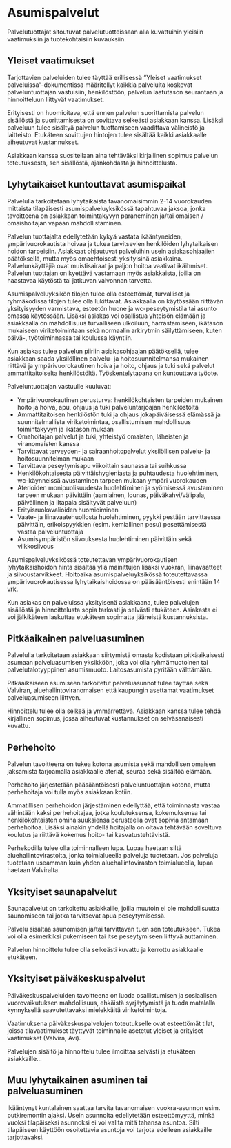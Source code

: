 # Asumispalvelut
Palvelutuottajat sitoutuvat palvelutuotteissaan alla kuvattuihin yleisiin vaatimuksiin ja tuotekohtaisiin kuvauksiin.


## Yleiset vaatimukset

Tarjottavien palveluiden tulee täyttää erillisessä ”Yleiset vaatimukset palveluissa”-dokumentissa määritellyt kaikkia palveluita koskevat palveluntuottajan vastuisiin, henkilöstöön, palvelun laatutason seurantaan ja hinnoitteluun liittyvät vaatimukset.

Erityisesti on huomioitava, että ennen palvelun suorittamista palvelun sisällöstä ja suorittamisesta on sovittava selkeästi asiakkaan kanssa. Lisäksi palveluun tulee sisältyä palvelun tuottamiseen vaadittava välineistö ja laitteisto. Etukäteen sovittujen hintojen tulee sisältää kaikki asiakkaalle aiheutuvat kustannukset.

Asiakkaan kanssa suositellaan aina tehtäväksi kirjallinen sopimus palvelun toteutuksesta, sen sisällöstä, ajankohdasta ja hinnoittelusta.

## Lyhytaikaiset kuntouttavat asumispaikat

Palvelulla tarkoitetaan lyhytaikaista tavanomaisimmin 2-14 vuorokauden mittaista tilapäisesti asumispalveluyksikössä tapahtuvaa jaksoa, jonka tavoitteena on asiakkaan toimintakyvyn paraneminen ja/tai omaisen / omaishoitajan vapaan mahdollistaminen.

Palvelun tuottajalta edellytetään kykyä vastata ikääntyneiden, ympärivuorokautista hoivaa ja tukea tarvitsevien henkilöiden lyhytaikaisen hoidon tarpeisiin. Asiakkaat ohjautuvat palveluihin usein asiakasohjaajien päätöksellä, mutta myös omaehtoisesti yksityisinä asiakkaina. Palvelunkäyttäjiä ovat muistisairaat ja paljon hoitoa vaativat ikäihmiset. Palvelun tuottajan on kyettävä vastamaan myös asiakkaista, joilla on haastavaa käytöstä tai jatkuvan valvonnan tarvetta.

Asumispalveluyksikön tilojen tulee olla esteettömät, turvalliset ja ryhmäkodissa tilojen tulee olla lukittavat. Asiakkaalla on käytössään riittävän yksityisyyden varmistava, esteetön huone ja wc-peseytymistila tai asunto omassa käytössään. Lisäksi asiakas voi osallistua yhteisön elämään ja asiakkaalla on mahdollisuus turvalliseen ulkoiluun, harrastamiseen, ikätason mukaiseen viriketoimintaan sekä normaalin arkirytmin säilyttämiseen, kuten päivä-, työtoiminnassa tai koulussa käyntiin.

Kun asiakas tulee palvelun piiriin asiakasohjaajan päätöksellä, tulee asiakkaan saada yksilöllinen palvelu- ja hoitosuunnitelmansa mukainen riittävä ja ympärivuorokautinen hoiva ja hoito, ohjaus ja tuki sekä palvelut ammattitaitoiselta henkilöstöltä. Työskentelytapana on kuntouttava työote.

Palveluntuottajan vastuulle kuuluvat:

* Ympärivuorokautinen perusturva: henkilökohtaisten tarpeiden mukainen hoito ja hoiva, apu, ohjaus ja tuki palveluntarjoajan henkilöstöltä
* Ammattitaitoisen henkilöstön tuki ja ohjaus jokapäiväisessä elämässä ja suunnitelmallista viriketoimintaa, osallistumisen mahdollisuus toimintakyvyn ja ikätason mukaan
* Omahoitajan palvelut ja tuki, yhteistyö omaisten, läheisten ja viranomaisten kanssa
* Tarvittavat terveyden- ja sairaanhoitopalvelut yksilöllisen palvelu- ja hoitosuunnitelman mukaan
* Tarvittava peseytymisapu viikoittain saunassa tai suihkussa
* Henkilökohtaisesta päivittäishygieniasta ja puhtaudesta huolehtiminen, wc-käynneissä avustaminen tarpeen mukaan ympäri vuorokauden
* Aterioiden monipuolisuudesta huolehtiminen ja syömisessä avustaminen tarpeen mukaan päivittäin (aamiainen, lounas, päiväkahvi/välipala, päivällinen ja iltapala sisältyvät palveluun)
* Erityisruokavalioiden huomioiminen
* Vaate- ja liinavaatehuollosta huolehtiminen, pyykki pestään tarvittaessa päivittäin, erikoispyykkien (esim. kemiallinen pesu) pesettämisestä vastaa palveluntuottaja
* Asumisympäristön siivouksesta huolehtiminen päivittäin sekä viikkosiivous

Asumispalveluyksikössä toteutettavan ympärivuorokautisen lyhytaikaishoidon hinta sisältää yllä mainittujen lisäksi vuokran, liinavaatteet ja siivoustarvikkeet. Hoitoaika asumispalveluyksikössä toteutettavassa ympärivuorokautisessa lyhytaikaishoidossa on pääsääntöisesti enintään 14 vrk.

Kun asiakas on palveluissa yksityisenä asiakkaana, tulee palvelujen sisällöstä ja hinnoittelusta sopia tarkasti ja selvästi etukäteen. Asiakasta ei voi jälkikäteen laskuttaa etukäteen sopimatta jääneistä kustannuksista.

## Pitkäaikainen palveluasuminen

Palvelulla tarkoitetaan asiakkaan siirtymistä omasta kodistaan pitkäaikaisesti asumaan palveluasumisen yksikköön, joka voi olla ryhmämuotoinen tai palvelutalotyyppinen asumismuoto. Laitosasumista pyritään välttämään.

Pitkäaikaiseen asumiseen tarkoitetut palveluasunnot tulee täyttää sekä Valviran, aluehallintoviranomaisen että kaupungin asettamat vaatimukset palveluasumiseen liittyen.

Hinnoittelu tulee olla selkeä ja ymmärrettävä. Asiakkaan kanssa tulee tehdä kirjallinen sopimus, jossa aiheutuvat kustannukset on selväsanaisesti kuvattu.

## Perhehoito

Palvelun tavoitteena on tukea kotona asumista sekä mahdollisen omaisen jaksamista tarjoamalla asiakkaalle ateriat, seuraa sekä sisältöä elämään.

Perhehoito järjestetään pääsääntöisesti palveluntuottajan kotona, mutta perhehoitaja voi tulla myös asiakkaan kotiin.

Ammatillisen perhehoidon järjestäminen edellyttää, että toiminnasta vastaa vähintään kaksi perhehoitajaa, jotka koulutuksensa, kokemuksensa tai henkilökohtaisten ominaisuuksiensa perusteella ovat sopivia antamaan perhehoitoa. Lisäksi ainakin yhdellä hoitajalla on oltava tehtävään soveltuva koulutus ja riittävä kokemus hoito- tai kasvatustehtävistä.

Perhekodilla tulee olla toiminnalleen lupa. Lupaa haetaan siltä aluehallintovirastolta, jonka toimialueella palveluja tuotetaan. Jos palveluja tuotetaan useamman kuin yhden aluehallintoviraston toimialueella, lupaa haetaan Valviralta.

## Yksityiset saunapalvelut

Saunapalvelut on tarkoitettu asiakkaille, joilla muutoin ei ole mahdollisuutta saunomiseen tai jotka tarvitsevat apua peseytymisessä.

Palvelu sisältää saunomisen ja/tai tarvittavan tuen sen toteutukseen. Tukea voi olla esimerkiksi pukemiseen tai itse peseytymiseen liittyvä auttaminen.

Palvelun hinnoittelu tulee olla selkeästi kuvattu ja kerrottu asiakkaalle etukäteen.

## Yksityiset päiväkeskuspalvelut

Päiväkeskuspalveluiden tavoitteena on luoda osallistumisen ja sosiaalisen vuorovaikutuksen mahdollisuus, ehkäistä syrjäytymistä ja tuoda matalalla kynnyksellä saavutettavaksi mielekkäitä viriketoimintoja.

Vaatimuksena päiväkeskuspalvelujen toteutukselle ovat esteettömät tilat, joissa tilavaatimukset täyttyvät toiminnalle asetetut yleiset ja erityiset vaatimukset (Valvira, Avi).

Palvelujen sisältö ja hinnoittelu tulee ilmoittaa selvästi ja etukäteen asiakkaille...

## Muu lyhytaikainen asuminen tai palveluasuminen

Ikääntynyt kuntalainen saattaa tarvita tavanomaisen vuokra-asunnon esim. putkiremontin ajaksi. Usein asunnolta edellytetään esteettömyyttä, minkä vuoksi tilapäiseksi asunnoksi ei voi valita mitä tahansa asuntoa.  Silti tilapäiseen käyttöön osoitettavia asuntoja voi tarjota edelleen asiakkaille tarjottavaksi.
